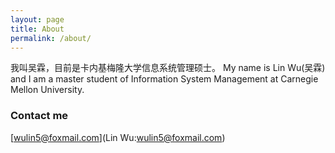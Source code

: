 ```yaml
---
layout: page
title: About
permalink: /about/
---
```

我叫吴霖，目前是卡内基梅隆大学信息系统管理硕士。
My name is Lin Wu(吴霖) and I am a master student of Information System Management at Carnegie Mellon University.

### Contact me

[wulin5@foxmail.com](Lin Wu:wulin5@foxmail.com)
